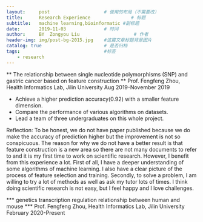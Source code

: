 ```yaml
---
layout:     post                    # 使用的布局（不需要改）
title:      Research Experience               # 标题 
subtitle:   machine learning,bioinformatic #副标题
date:       2019-11-03              # 时间
author:     BY  Zongyou Liu                    # 作者
header-img: img/post-bg-2015.jpg    #这篇文章标题背景图片
catalog: true                       # 是否归档
tags:                               #标签
    - research
---
```


** The relationship between single nucleotide polymorphisms (SNP) and gastric cancer based on feature construction **
Prof. Fengfeng Zhou, Health Informatics Lab, Jilin University       Aug 2019-November 2019
* Achieve a higher prediction accuracy(0.92) with a smaller feature dimension. 
* Compare the performance of various algorithms on datasets.
* Lead a team of three undergraduates on this whole project.

Reflection:
To be honest, we do not have paper published because we do make the accuracy of prediction higher but the improvement is not so conspicuous. 
The reason for why we do not have a better result is that feature construction is a new area so there are not many documents to refer to and it is my first time to work on scientific research. 
However, I benefit from this experience a lot. 
First of all, I have a deeper understanding of some algorithms of machine learning. I also have a clear picture of the process of feature selection and training.
Secondly, to solve a problem, I am willing to try a lot of methods as well as ask my tutor lots of times. I think doing scientific research is not easy, but I feel happy and I love challenges.

*** genetics transcription regulation relationship between human and mouse ***
Prof. Fengfeng Zhou, Health Informatics Lab, Jilin University      February 2020-Present

